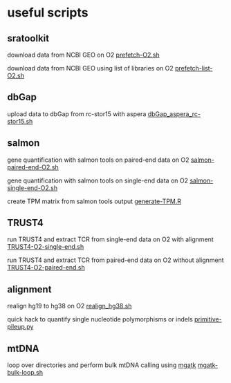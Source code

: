 # useful scripts 

## sratoolkit

download data from NCBI GEO on O2 [prefetch-O2.sh](scripts/prefetch-O2.sh)

download data from NCBI GEO using list of libraries on O2 [prefetch-list-O2.sh](scripts/prefetch-list-O2.sh)

## dbGap

upload data to dbGap from rc-stor15 with aspera [dbGap_aspera_rc-stor15.sh](scripts/dbGap_aspera_rc-stor15.sh)

## salmon 

gene quantification with salmon tools on paired-end data on O2 [salmon-paired-end-O2.sh](scripts/salmon-paired-end-O2.sh)

gene quantification with salmon tools on single-end data on O2 [salmon-single-end-O2.sh](scripts/salmon-single-end-O2.sh)

create TPM matrix from salmon tools output [generate-TPM.R](scripts/generate-TPM.R)

## TRUST4

run TRUST4 and extract TCR from single-end data on O2 with alignment [TRUST4-O2-single-end.sh](scripts/TRUST4-O2-single-end.sh)

run TRUST4 and extract TCR from paired-end data on O2 without alignment [TRUST4-O2-paired-end.sh](scripts/TRUST4-O2.sh)

## alignment

realign hg19 to hg38 on O2 [realign_hg38.sh](scripts/realign_hg38.sh)

quick hack to quantify single nucleotide polymorphisms or indels [primitive-pileup.py](scripts/primitive-pileup.py)

## mtDNA

loop over directories and perform bulk mtDNA calling using [mgatk](https://github.com/caleblareau/mgatk) [mgatk-bulk-loop.sh](scripts/mgatk-bulk-loop.sh)
